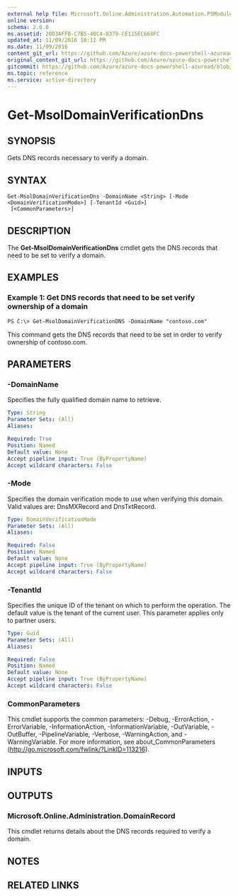 ```yaml
---
external help file: Microsoft.Online.Administration.Automation.PSModule.dll-Help.xml
online version:
schema: 2.0.0
ms.assetid: 20D3AFFB-C7B5-40C4-8379-CE115EC668FC
updated_at: 11/09/2016 18:11 PM
ms.date: 11/09/2016
content_git_url: https://github.com/Azure/azure-docs-powershell-azuread/blob/VinceSmith-patch-3/Azure%20AD%20Cmdlets/MSOnline/v1/Get-MsolDomainVerificationDns.md
original_content_git_url: https://github.com/Azure/azure-docs-powershell-azuread/blob/VinceSmith-patch-3/Azure%20AD%20Cmdlets/MSOnline/v1/Get-MsolDomainVerificationDns.md
gitcommit: https://github.com/Azure/azure-docs-powershell-azuread/blob/7986fb4880d0ee292c289166871e4b25df1ad4b8
ms.topic: reference
ms.service: active-directory
---
```


# Get-MsolDomainVerificationDns

## SYNOPSIS
Gets DNS records necessary to verify a domain.

## SYNTAX

```
Get-MsolDomainVerificationDns -DomainName <String> [-Mode <DomainVerificationMode>] [-TenantId <Guid>]
 [<CommonParameters>]
```

## DESCRIPTION
The **Get-MsolDomainVerificationDns** cmdlet gets the DNS records that need to be set to verify a domain.

## EXAMPLES

### Example 1: Get DNS records that need to be set verify ownership of a domain
```
PS C:\> Get-MsolDomainVerificationDNS -DomainName "contoso.com"
```

This command gets the DNS records that need to be set in order to verify ownership of contoso.com.

## PARAMETERS

### -DomainName
Specifies the fully qualified domain name to retrieve.

```yaml
Type: String
Parameter Sets: (All)
Aliases:

Required: True
Position: Named
Default value: None
Accept pipeline input: True (ByPropertyName)
Accept wildcard characters: False
```

### -Mode
Specifies the domain verification mode to use when verifying this domain.
Valid values are: DnsMXRecord and DnsTxtRecord.

```yaml
Type: DomainVerificationMode
Parameter Sets: (All)
Aliases:

Required: False
Position: Named
Default value: None
Accept pipeline input: True (ByPropertyName)
Accept wildcard characters: False
```

### -TenantId
Specifies the unique ID of the tenant on which to perform the operation.
The default value is the tenant of the current user.
This parameter applies only to partner users.

```yaml
Type: Guid
Parameter Sets: (All)
Aliases:

Required: False
Position: Named
Default value: None
Accept pipeline input: True (ByPropertyName)
Accept wildcard characters: False
```

### CommonParameters
This cmdlet supports the common parameters: -Debug, -ErrorAction, -ErrorVariable, -InformationAction, -InformationVariable, -OutVariable, -OutBuffer, -PipelineVariable, -Verbose, -WarningAction, and -WarningVariable. For more information, see about_CommonParameters (http://go.microsoft.com/fwlink/?LinkID=113216).

## INPUTS

## OUTPUTS

### Microsoft.Online.Administration.DomainRecord
This cmdlet returns details about the DNS records required to verify a domain.

## NOTES

## RELATED LINKS
